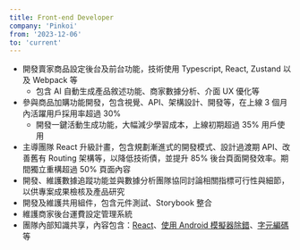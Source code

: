 ```yaml
---
title: Front-end Developer
company: 'Pinkoi'
from: '2023-12-06'
to: 'current'
---
```


- 開發賣家商品設定後台及前台功能，技術使用 Typescript, React, Zustand 以及 Webpack 等
  - 包含 AI 自動生成產品敘述功能、商家數據分析、介面 UX 優化等
- 參與商品加購功能開發，包含視覺、API、架構設計、開發等，在上線 3 個月內活躍用戶採用率超過 30%
  - 開發一鍵活動生成功能，大幅減少學習成本，上線初期超過 35% 用戶使用
- 主導團隊 React 升級計畫，包含規劃漸進式的開發模式、設計過渡期 API、改善舊有 Routing 架構等，以降低技術債，並提升 85% 後台頁面開發效率。期間獨立重構超過 50% 頁面內容
- 開發、維護數據追蹤功能並與數據分析團隊協同討論相關指標可行性與細節，以供專案成果檢核及產品研究
- 開發及維護共用組件，包含元件測試、Storybook 整合
- 維護商家後台運費設定管理系統
- 團隊內部知識共享，內容包含：[React](https://lavif.me/post/func-as-state)、[使用 Android 模擬器除錯](https://lavif.me/tip/debug-with-android-emulator)、[字元編碼](https://lavif.me/post/char-encoding)等